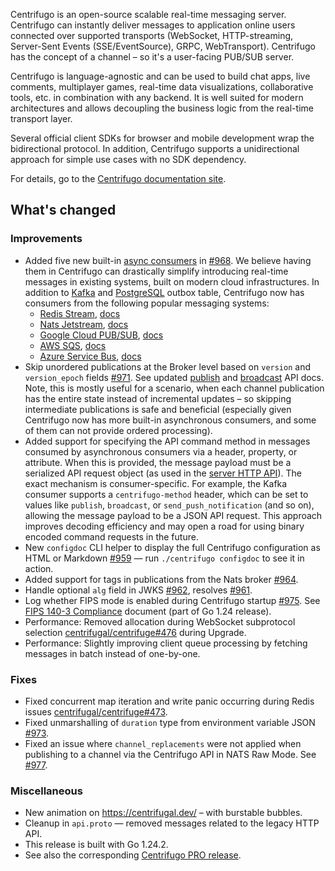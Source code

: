 Centrifugo is an open-source scalable real-time messaging server. Centrifugo can instantly deliver messages to application online users connected over supported transports (WebSocket, HTTP-streaming, Server-Sent Events (SSE/EventSource), GRPC, WebTransport). Centrifugo has the concept of a channel – so it's a user-facing PUB/SUB server.

Centrifugo is language-agnostic and can be used to build chat apps, live comments, multiplayer games, real-time data visualizations, collaborative tools, etc. in combination with any backend. It is well suited for modern architectures and allows decoupling the business logic from the real-time transport layer.

Several official client SDKs for browser and mobile development wrap the bidirectional protocol. In addition, Centrifugo supports a unidirectional approach for simple use cases with no SDK dependency.

For details, go to the [Centrifugo documentation site](https://centrifugal.dev).

## What's changed

### Improvements

* Added five new built-in [async consumers](https://centrifugal.dev/docs/server/consumers) in [#968](https://github.com/centrifugal/centrifugo/pull/968). We believe having them in Centrifugo can drastically simplify introducing real-time messages in existing systems, built on modern cloud infrastructures. In addition to [Kafka](https://centrifugal.dev/docs/server/consumers#kafka-consumer) and [PostgreSQL](https://centrifugal.dev/docs/server/consumers#postgresql-outbox-consumer) outbox table, Centrifugo now has consumers from the following popular messaging systems:
  * [Redis Stream](https://redis.io/docs/latest/develop/data-types/streams/), [docs](https://centrifugal.dev/docs/server/consumers#redis-stream)
  * [Nats Jetstream](https://docs.nats.io/nats-concepts/jetstream), [docs](https://centrifugal.dev/docs/server/consumers#nats-jetstream)
  * [Google Cloud PUB/SUB](https://cloud.google.com/pubsub/docs/pubsub-basics), [docs](https://centrifugal.dev/docs/server/consumers#nats-jetstream)
  * [AWS SQS](https://aws.amazon.com/sqs/), [docs](https://centrifugal.dev/docs/server/consumers#aws-sqs)
  * [Azure Service Bus](https://learn.microsoft.com/en-us/azure/service-bus-messaging/service-bus-messaging-overview), [docs](https://centrifugal.dev/docs/server/consumers#azure-service-bus)
* Skip unordered publications at the Broker level based on `version` and `version_epoch` fields [#971](https://github.com/centrifugal/centrifugo/pull/971). See updated [publish](https://centrifugal.dev/docs/server/server_api#publish) and [broadcast](https://centrifugal.dev/docs/server/server_api#broadcast) API docs. Note, this is mostly useful for a scenario, when each channel publication has the entire state instead of incremental updates – so skipping intermediate publications is safe and beneficial (especially given Centrifugo now has more built-in asynchronous consumers, and some of them can not provide ordered processing).
* Added support for specifying the API command method in messages consumed by asynchronous consumers via a header, property, or attribute. When this is provided, the message payload must be a serialized API request object (as used in the [server HTTP API](https://centrifugal.dev/docs/server/server_api)). The exact mechanism is consumer-specific. For example, the Kafka consumer supports a `centrifugo-method` header, which can be set to values like `publish`, `broadcast`, or `send_push_notification` (and so on), allowing the message payload to be a JSON API request. This approach improves decoding efficiency and may open a road for using binary encoded command requests in the future.
* New `configdoc` CLI helper to display the full Centrifugo configuration as HTML or Markdown [#959](https://github.com/centrifugal/centrifugo/pull/959) — run `./centrifugo configdoc` to see it in action.
* Added support for tags in publications from the Nats broker [#964](https://github.com/centrifugal/centrifugo/pull/964).
* Handle optional `alg` field in JWKS [#962](https://github.com/centrifugal/centrifugo/pull/962), resolves [#961](https://github.com/centrifugal/centrifugo/issues/961).
* Log whether FIPS mode is enabled during Centrifugo startup [#975](https://github.com/centrifugal/centrifugo/pull/975). See [FIPS 140-3 Compliance](https://go.dev/doc/security/fips140) document (part of Go 1.24 release).
* Performance: Removed allocation during WebSocket subprotocol selection [centrifugal/centrifuge#476](https://github.com/centrifugal/centrifuge/pull/476) during Upgrade.
* Performance: Slightly improving client queue processing by fetching messages in batch instead of one-by-one.

### Fixes

* Fixed concurrent map iteration and write panic occurring during Redis issues [centrifugal/centrifuge#473](https://github.com/centrifugal/centrifuge/pull/473).
* Fixed unmarshalling of `duration` type from environment variable JSON [#973](https://github.com/centrifugal/centrifugo/pull/973).
* Fixed an issue where `channel_replacements` were not applied when publishing to a channel via the Centrifugo API in NATS Raw Mode. See [#977](https://github.com/centrifugal/centrifugo/issues/977).

### Miscellaneous

* New animation on https://centrifugal.dev/ – with burstable bubbles.
* Cleanup in `api.proto` — removed messages related to the legacy HTTP API.
* This release is built with Go 1.24.2.
* See also the corresponding [Centrifugo PRO release](https://github.com/centrifugal/centrifugo-pro/releases/tag/v6.2.0).

